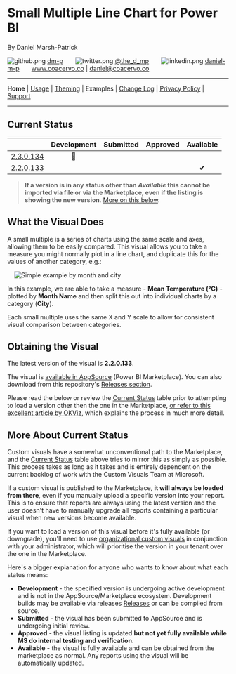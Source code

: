 # Small Multiple Line Chart for Power BI

By Daniel Marsh-Patrick

![github.png](./doc/assets/png/github.png 'GitHub: dm-p') [dm-p](https://github.com/dm-p) &nbsp;&nbsp;&nbsp;&nbsp;&nbsp; ![twitter.png](./doc/assets/png/twitter.png 'Twitter: @the_d_mp') [@the_d_mp](https://twitter.com/the_d_mp) &nbsp;&nbsp;&nbsp;&nbsp;&nbsp; ![linkedin.png](./doc/assets/png/linkedin.png 'in/daniel-m-p') [daniel-m-p](https://www.linkedin.com/in/daniel-m-p) &nbsp;&nbsp;&nbsp;&nbsp;&nbsp; www.coacervo.co | [daniel@coacervo.co](mailto:daniel@coacervo.co)

---

**Home** | [Usage](./doc/usage.md) | [Theming](./doc/theming.md) | Examples | [Change Log](./doc/change_log.md) | [Privacy Policy](./doc/privacy_policy.md) | [Support](./doc/support.md)

---

## Current Status

|                                                         | Development | Submitted | Approved | Available |
| ------------------------------------------------------- | :---------: | :-------: | :------: | :-------: |
| [2.3.0.134](./doc/change_log.md#230-pending-submission) |     🚧      |           |          |           |
| [2.2.0.133](./doc/change_log.md#220133-2020-08-28)      |             |           |          |     ✔     |

> **If a version is in any status other than _Available_ this cannot be imported via file or via the Marketplace, even if the listing is showing the new version**. [More on this below](#More-About-Current-Status).

## What the Visual Does

A small multiple is a series of charts using the same scale and axes, allowing them to be easily compared. This visual allows you to take a measure you might normally plot in a line chart, and duplicate this for the values of another category, e.g.:

&nbsp;&nbsp;&nbsp;&nbsp;![Simple example by month and city](./doc/assets/png/sm_landing_example.png)

In this example, we are able to take a measure - **Mean Temperature (°C)** - plotted by **Month Name** and then split this out into individual charts by a category (**City**).

Each small multiple uses the same X and Y scale to allow for consistent visual comparison between categories.

## Obtaining the Visual

The latest version of the visual is **2.2.0.133**.

The visual is [available in AppSource](https://appsource.microsoft.com/en-us/product/power-bi-visuals/WA104381711?src=website&mktcmpid=repo_main_page) (Power BI Marketplace). You can also download from this repository's [Releases section](https://github.com/dm-p/powerbi-visuals-smlc/releases).

Please read the below or review the [Current Status](#Current-Status) table prior to attempting to load a version other then the one in the Marketplace, [or refer to this excellent article by OKViz](https://okviz.com/blog/updating-power-bi-custom-visuals/), which explains the process in much more detail.

## More About Current Status

Custom visuals have a somewhat unconventional path to the Marketplace, and the [Current Status](#Current-Status) table above tries to mirror this as simply as possible. This process takes as long as it takes and is entirely dependent on the current backlog of work with the Custom Visuals Team at Microsoft.

If a custom visual is published to the Marketplace, **it will always be loaded from there**, even if you manually upload a specific version into your report. This is to ensure that reports are always using the latest version and the user doesn't have to manually upgrade all reports containing a particular visual when new versions become available.

If you want to load a version of this visual before it's fully available (or downgrade), you'll need to use [organizational custom visuals](https://docs.microsoft.com/en-us/power-bi/power-bi-custom-visuals-organization) in conjunction with your administrator, which will prioritise the version in your tenant over the one in the Marketplace.

Here's a bigger explanation for anyone who wants to know about what each status means:

-   **Development** - the specified version is undergoing active development and is not in the AppSource/Marketplace ecosystem. Development builds may be available via releases [Releases](https://github.com/dm-p/powerbi-visuals-smlc/releases) or can be compiled from source.
-   **Submitted** - the visual has been submitted to AppSource and is undergoing initial review.
-   **Approved** - the visual listing is updated **but not yet fully available while MS do internal testing and verification**.
-   **Available** - the visual is fully available and can be obtained from the marketplace as normal. Any reports using the visual will be automatically updated.
